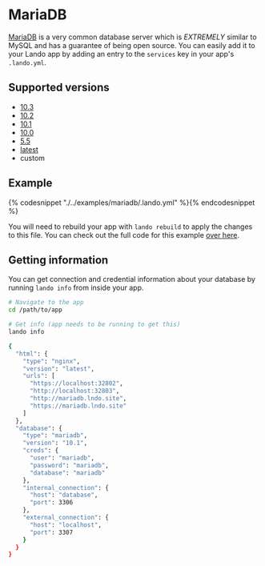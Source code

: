 MariaDB
=======

[MariaDB](https://mariadb.org/) is a very common database server which is *EXTREMELY* similar to MySQL and has a guarantee of being open source. You can easily add it to your Lando app by adding an entry to the `services` key in your app's `.lando.yml`.

Supported versions
------------------

*   [10.3](https://hub.docker.com/r/_/mariadb/)
*   [10.2](https://hub.docker.com/r/_/mariadb/)
*   [10.1](https://hub.docker.com/r/_/mariadb/)
*   [10.0](https://hub.docker.com/r/_/mariadb/)
*   [5.5](https://hub.docker.com/r/_/mariadb/)
*   [latest](https://hub.docker.com/r/_/mariadb/)
*   custom

Example
-------

{% codesnippet "./../examples/mariadb/.lando.yml" %}{% endcodesnippet %}

You will need to rebuild your app with `lando rebuild` to apply the changes to this file. You can check out the full code for this example [over here](https://github.com/kalabox/lando/tree/master/examples/mariadb).

Getting information
-------------------

You can get connection and credential information about your database by running `lando info` from inside your app.

```bash
# Navigate to the app
cd /path/to/app

# Get info (app needs to be running to get this)
lando info

{
  "html": {
    "type": "nginx",
    "version": "latest",
    "urls": [
      "https://localhost:32802",
      "http://localhost:32803",
      "http://mariadb.lndo.site",
      "https://mariadb.lndo.site"
    ]
  },
  "database": {
    "type": "mariadb",
    "version": "10.1",
    "creds": {
      "user": "mariadb",
      "password": "mariadb",
      "database": "mariadb"
    },
    "internal_connection": {
      "host": "database",
      "port": 3306
    },
    "external_connection": {
      "host": "localhost",
      "port": 3307
    }
  }
}
```
